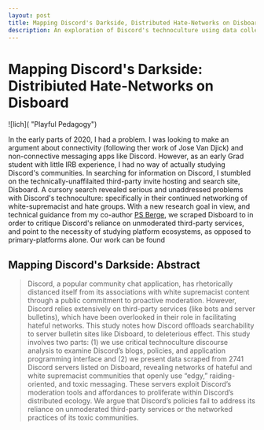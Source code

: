 ```yaml
---
layout: post
title: Mapping Discord's Darkside, Distributed Hate-Networks on Disboard
description: An exploration of Discord's technoculture using data collected from the third-party search board, Disboard.
---
```

Mapping Discord's Darkside: Distribiuted Hate-Networks on Disboard
============

![lich]( "Playful Pedagogy")

In the early parts of 2020, I had a problem. I was looking to make an argument about connectivity (following ther work of Jose Van Djick) and non-connective messaging apps like Discord. However, as an early Grad student with little IRB experience, I had no way of actually studying Discord's communities. In searching for information on Discord, I stumbled on the technically-unaffilaited third-party invite hosting and search site, Disboard. A cursory search revealed serious and unaddressed problems with Discord's technoculture: specifically in their continued networking of white-supremacist and hate groups. With a new research goal in view, and technical guidance from my co-author [PS Berge](https://psberge.com/), we scraped Disboard to in order to critique Discord's reliance on unmoderated third-party services, and point to the necessity of studying platform ecosystems, as opposed to primary-platforms alone. Our work can be found


Mapping Discord's Darkside: Abstract
------------
>Discord, a popular community chat application, has rhetorically distanced itself from its associations with white supremacist content through a public commitment to proactive moderation. However, Discord relies extensively on third-party services (like bots and server bulletins), which have been overlooked in their role in facilitating hateful networks. This study notes how Discord offloads searchability to server bulletin sites like Disboard, to deleterious effect. This study involves two parts: (1) we use critical technoculture discourse analysis to examine Discord’s blogs, policies, and application programming interface and (2) we present data scraped from 2741 Discord servers listed on Disboard, revealing networks of hateful and white supremacist communities that openly use “edgy,” raiding-oriented, and toxic messaging. These servers exploit Discord’s moderation tools and affordances to proliferate within Discord’s distributed ecology. We argue that Discord’s policies fail to address its reliance on unmoderated third-party services or the networked practices of its toxic communities.

